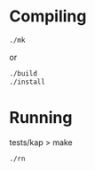 # Compiling
```bash
./mk
```
or

```bash
./build
./install
```

# Running
tests/kap > make

```bash
./rn
```
